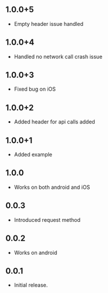 ## 1.0.0+5

- Empty header issue handled

## 1.0.0+4

- Handled no network call crash issue

## 1.0.0+3

- Fixed bug on iOS

## 1.0.0+2

- Added header for api calls added

## 1.0.0+1

- Added example

## 1.0.0

- Works on both android and iOS

## 0.0.3

- Introduced request method

## 0.0.2

- Works on android

## 0.0.1

- Initial release.
